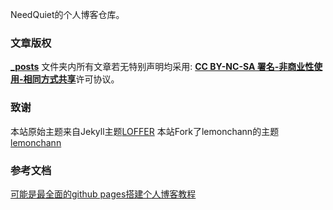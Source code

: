 NeedQuiet的个人博客仓库。

### 文章版权

**[_posts](https://github.com/NeedQuiet/needquiet.github.io/tree/master/_posts)** 文件夹内所有文章若无特别声明均采用: [**CC BY-NC-SA 署名-非商业性使用-相同方式共享**]( https://creativecommons.org/licenses/ )许可协议。

### 致谢

本站原始主题来自Jekyll主题[LOFFER](https://fromendworld.github.io/LOFFER/)
本站Fork了lemonchann的主题[lemonchann](https://lemonchann.github.io)

### 参考文档
[可能是最全面的github pages搭建个人博客教程](https://zhuanlan.zhihu.com/p/94121927)
